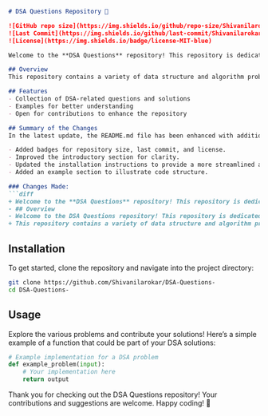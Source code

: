 ```markdown
# DSA Questions Repository 🚀

![GitHub repo size](https://img.shields.io/github/repo-size/Shivanilarokar/DSA-Questions-)
![Last Commit](https://img.shields.io/github/last-commit/Shivanilarokar/DSA-Questions-)
![License](https://img.shields.io/badge/license-MIT-blue)

Welcome to the **DSA Questions** repository! This repository is dedicated to providing a collection of Data Structures and Algorithms (DSA) related questions, solutions, and examples. It aims to help developers enhance their coding skills and prepare for technical interviews.

## Overview
This repository contains a variety of data structure and algorithm problems designed to help you enhance your coding skills and problem-solving abilities.

## Features
- Collection of DSA-related questions and solutions
- Examples for better understanding
- Open for contributions to enhance the repository

## Summary of the Changes
In the latest update, the README.md file has been enhanced with additional information for better clarity and engagement. The following changes were made:

- Added badges for repository size, last commit, and license.
- Improved the introductory section for clarity.
- Updated the installation instructions to provide a more streamlined approach.
- Added an example section to illustrate code structure.

### Changes Made:
```diff
+ Welcome to the **DSA Questions** repository! This repository is dedicated to providing a collection of Data Structures and Algorithms (DSA) related questions, solutions, and examples. It aims to help developers enhance their coding skills and prepare for technical interviews.
- ## Overview
- Welcome to the DSA Questions repository! This repository is dedicated to providing a collection of Data Structures and Algorithms (DSA) related questions, solutions, and examples. It aims to help developers enhance their coding skills and prepare for technical interviews.
+ This repository contains a variety of data structure and algorithm problems designed to help you enhance your coding skills and problem-solving abilities.
```

## Installation
To get started, clone the repository and navigate into the project directory:

```bash
git clone https://github.com/Shivanilarokar/DSA-Questions-
cd DSA-Questions-
```

## Usage
Explore the various problems and contribute your solutions! Here’s a simple example of a function that could be part of your DSA solutions:

```python
# Example implementation for a DSA problem
def example_problem(input):
    # Your implementation here
    return output
```

Thank you for checking out the DSA Questions repository! Your contributions and suggestions are welcome. Happy coding! 🎉
```